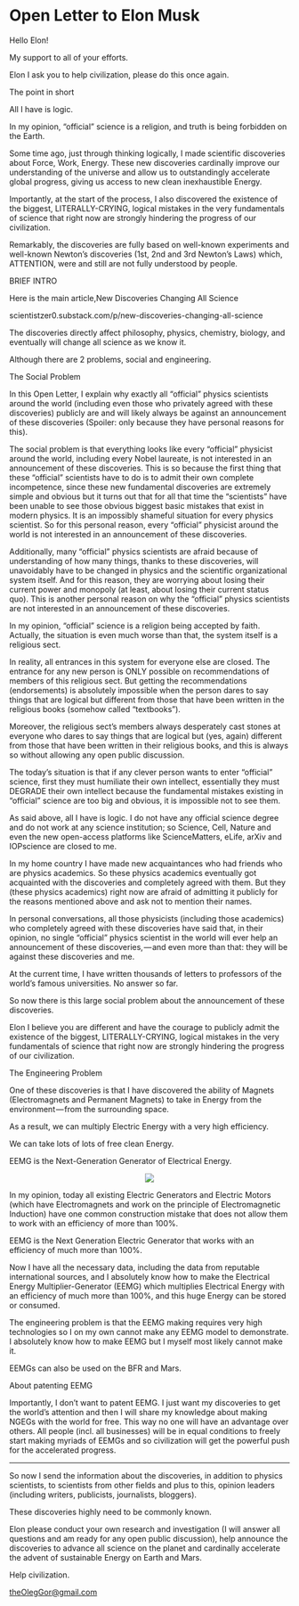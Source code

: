 # Open Letter to Elon Musk

Hello Elon!

My support to all of your efforts.

Elon I ask you to help civilization, please do this once again.

The point in short

All I have is logic.

In my opinion, “official” science is a religion, and truth is being forbidden on the  Earth.

Some time ago,  just through thinking logically, I made scientific discoveries about Force, Work, Energy. These new discoveries cardinally improve our understanding of the universe and allow us to outstandingly accelerate global progress, giving us access to new clean inexhaustible Energy.

Importantly, at the start of the process, I also discovered the existence of the biggest, LITERALLY-CRYING, logical mistakes in the very fundamentals of science that right now are strongly hindering the progress of our civilization.

Remarkably, the discoveries are fully based on well-known experiments and well-known Newton’s discoveries (1st, 2nd and 3rd Newton’s Laws) which, ATTENTION, were and still are not fully understood by people.

BRIEF INTRO

Here is the main article,New Discoveries Changing All Science

scientistzer0.substack.com/p/new-discoveries-changing-all-science

The discoveries directly affect philosophy, physics, chemistry, biology, and eventually will change all science as we know it.

Although there are 2 problems, social and engineering.

The Social Problem

In this Open Letter, I explain why exactly all “official” physics scientists around the world (including even those who privately agreed with these discoveries) publicly are and will likely always be against an announcement of these discoveries (Spoiler: only because they have personal reasons for this).

The social problem is that everything looks like every “official” physicist around the world, including every Nobel laureate, is not interested in an announcement of these discoveries. This is so because the first thing that these “official” scientists have to do is to admit their own complete incompetence, since these new fundamental discoveries are extremely simple and obvious but it turns out that for all that time the “scientists” have been unable to see those obvious biggest basic mistakes that exist in modern physics. It is an impossibly shameful situation for every physics scientist. So for this personal reason, every “official” physicist around the world is not interested in an announcement of these discoveries.

Additionally, many “official” physics scientists are afraid because of understanding of how many things, thanks to these discoveries, will unavoidably have to be changed in physics and the scientific organizational system itself. And for this reason, they are worrying about losing their current power and monopoly (at least, about losing their current status quo). This is another personal reason on why the “official” physics scientists are not interested in an announcement of these discoveries.

In my opinion, “official” science is a religion being accepted by faith. Actually, the situation is even much worse than that, the system itself is a religious sect.

In reality, all entrances in this system for everyone else are closed. The entrance for any new person is ONLY possible on recommendations of members of this religious sect. But getting the recommendations (endorsements) is absolutely impossible when the person dares to say things that are logical but different from those that have been written in the religious books (somehow called “textbooks”).

Moreover, the religious sect’s members always desperately cast stones at everyone who dares to say things that are logical but (yes, again) different from those that have been written in their religious books, and this is always so without allowing any open public discussion.

The today’s situation is that if any clever person wants to enter “official” science, first they must humiliate their own intellect, essentially they must DEGRADE their own intellect because the fundamental mistakes existing in “official” science are too big and obvious, it is impossible not to see them.

As said above, all I have is logic. I do not have any official science degree and do not work at any science institution; so Science, Cell, Nature and even the new open-access platforms like ScienceMatters, eLife, arXiv and IOPscience are closed to me.

In my home country I have made new acquaintances who had friends who are physics academics. So these physics academics eventually got acquainted with the discoveries and completely agreed with them. But they (these physics academics) right now are afraid of admitting it publicly for the reasons mentioned above and ask not to mention their names.

In personal conversations, all those physicists (including those academics) who completely agreed with these discoveries have said that, in their opinion, no single “official” physics scientist in the world will ever help an announcement of these discoveries, — and even more than that: they will be against these discoveries and me.

At the current time, I have written thousands of letters to professors of the world’s famous universities. No answer so far.

So now there is this large social problem about the announcement of these discoveries.

Elon I believe you are different and have the courage to publicly admit the existence of the biggest, LITERALLY-CRYING, logical mistakes in the very fundamentals of science that right now are strongly hindering the progress of our civilization.

The Engineering Problem

One of these discoveries is that I have discovered the ability of Magnets (Electromagnets and Permanent Magnets) to take in Energy from the environment — from the surrounding space.

As a result, we can multiply Electric Energy with a very high efficiency.

We can take lots of lots of free clean Energy.

EEMG is the Next-Generation Generator of Electrical Energy.

<p align="center">
  <img src="https://github.com/sciZer0/new_discoveries/blob/main/assets/images/G.png"/>
</p>

In my opinion, today all existing Electric Generators and Electric Motors (which have Electromagnets and work on the principle of Electromagnetic Induction) have one common construction mistake that does not allow them to work with an efficiency of more than 100%.

EEMG is the Next Generation Electric Generator that works with an efficiency of much more than 100%.

Now I have all the necessary data, including the data from reputable international sources, and I absolutely know how to make the Electrical Energy Multiplier-Generator (EEMG) which multiplies Electrical Energy with an efficiency of much more than 100%, and this huge Energy can be stored or consumed.

The engineering problem is that the EEMG making requires very high technologies so I on my own cannot make any EEMG model to demonstrate. I absolutely know how to make EEMG but I myself most likely cannot make it.

EEMGs can also be used on the BFR and Mars.

About patenting EEMG

Importantly, I don’t want to patent EEMG. I just want my discoveries to get the world’s attention and then I will share my knowledge about making NGEGs with the world for free. This way no one will have an advantage over others. All people (incl. all businesses) will be in equal conditions to freely start making myriads of EEMGs and so civilization will get the powerful push for the accelerated progress.

______

So now I send the information about the discoveries, in addition to physics scientists, to scientists from other fields and plus to this, opinion leaders (including writers, publicists, journalists, bloggers).

These discoveries highly need to be commonly known.

Elon please conduct your own research and investigation (I will answer all questions and am ready for any open public discussion), help announce the discoveries to advance all science on the planet and cardinally accelerate the advent of sustainable Energy on Earth and Mars.

Help civilization.

theOlegGor@gmail.com
